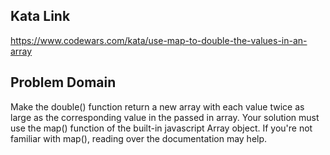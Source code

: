 ## Kata Link
https://www.codewars.com/kata/use-map-to-double-the-values-in-an-array

## Problem Domain
Make the double() function return a new array with each value twice as large as the corresponding value in the passed in array. Your solution must use the map() function of the built-in javascript Array object. If you're not familiar with map(), reading over the documentation may help.